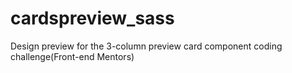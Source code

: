 # cardspreview_sass
Design preview for the 3-column preview card component coding challenge(Front-end Mentors)
